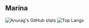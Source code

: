 <div>
  <h2>Marina</h2>
  
  
  ![Anurag's GitHub stats](https://github-readme-stats-blush-two-14.vercel.app/api?username=marinazc&show_icons=true&theme=synthwave)
  ![Top Langs](https://github-readme-stats-blush-two-14.vercel.app/api/top-langs/?username=marinazc&layout=compact&theme=synthwave)
</div>
